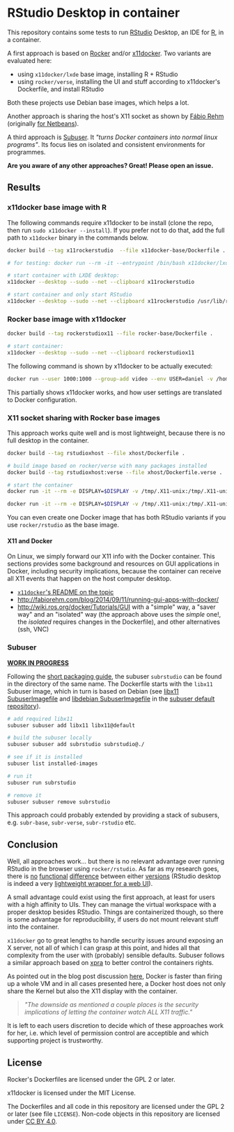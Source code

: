 # RStudio Desktop in container

This repository contains some tests to run [RStudio](http://rstudio.com/) Desktop, an IDE for [R](https://r-project.org), in a container.

A first approach is based on [Rocker](https://github.com/rocker-org/rocker) and/or [x11docker](https://github.com/mviereck/x11docker).
Two variants are evaluated here:

- using `x11docker/lxde` base image, installing R + RStudio
- using `rocker/verse`, installing the UI and stuff according to x11docker's Dockerfile, and install RStudio

Both these projects use Debian base images, which helps a lot.

Another approach is sharing the host's X11 socket as shown by [Fábio Rehm](http://fabiorehm.com/blog/2014/09/11/running-gui-apps-with-docker/) (originally [for Netbeans](https://github.com/fgrehm/docker-netbeans)).

A third approach is [Subuser](http://subuser.org). It _"turns Docker containers into normal linux programs"_. Its focus lies on isolated and consistent environments for programmes.

**Are you aware of any other approaches? Great! Please open an issue.**

## Results

### x11docker base image with R

The following commands require x11docker to be install (clone the repo, then run `sudo x11docker --install`). If you prefer not to do that, add the full path to `x11docker` binary in the commands below.

```bash
docker build --tag x11rockerstudio  --file x11docker-base/Dockerfile .

# for testing: docker run --rm -it --entrypoint /bin/bash x11docker/lxde

# start container with LXDE desktop:
x11docker --desktop --sudo --net --clipboard x11rockerstudio

# start container and only start RStudio
x11docker --desktop --sudo --net --clipboard x11rockerstudio /usr/lib/rstudio/bin/rstudio
```

### Rocker base image with x11docker

```bash
docker build --tag rockerstudiox11 --file rocker-base/Dockerfile .

# start container:
x11docker --desktop --sudo --net --clipboard rockerstudiox11
```

The following command is shown by x11docker to be actually executed:

```bash
docker run --user 1000:1000 --group-add video --env USER=daniel -v /home/daniel/.cache/x11docker/X200/passwd:/etc/passd:ro --cap-drop=ALL --security-opt=no-new-privileges --read-only --volume=/tmp --rm --name=x11docker_X200_42a446_rockerstudiox11 --entrypoint= -v /home/daniel/.cache/x11docker/X200/share:/x11docker:ro -e DISPLAY=unix:200 -e XAUTHORITY=/x11docker/Xclientcookie -v /tmp/.X11-unix/X200:/tmp/X200:ro --net=host -- rockerstudiox11 /bin/bash /x11docker/x11docker_CMD
```

This partially shows x11docker works, and how user settings are translated to Docker configuration.

### X11 socket sharing with Rocker base images

This approach works quite well and is most lightweight, because there is no full desktop in the container.

```bash
docker build --tag rstudioxhost --file xhost/Dockerfile .

# build image based on rocker/verse with many packages installed
docker build --tag rstudioxhost:verse --file xhost/Dockerfile.verse .

# start the container
docker run -it --rm -e DISPLAY=$DISPLAY -v /tmp/.X11-unix:/tmp/.X11-unix rstudioxhost

docker run -it --rm -e DISPLAY=$DISPLAY -v /tmp/.X11-unix:/tmp/.X11-unix rstudioxhost:verse
```

You can even create one Docker image that has both RStudio variants if you use `rocker/rstudio` as the base image.

#### X11 and Docker

On Linux, we simply forward our X11 info with the Docker container. This sections provides some background and resources on GUI applications in Docker, including security implications, because the container can receive all X11 events that happen on the host computer desktop.

- [`x11docker`'s README on the topic]()
- http://fabiorehm.com/blog/2014/09/11/running-gui-apps-with-docker/
- http://wiki.ros.org/docker/Tutorials/GUI with a "simple" way, a "saver way" and an "isolated" way (the approach above uses the _simple_ one!, the _isolated_ requires changes in the Dockerfile), and other alternatives (ssh, VNC)

### Subuser

[**WORK IN PROGRESS**](https://github.com/nuest/x11rockerstudio/issues/1)

Following the [short packaging guide](http://subuser.org/packaging.html), the subuser `subrstudio` can be found in the directory of the same name.
The Dockerfile starts with the `libx11` Subuser image, which in turn is based on Debian (see [libx11 SubuserImagefile](https://github.com/subuser-security/subuser-default-repository/blob/latest/libx11/image/SubuserImagefile) and [libdebian SubuserImagefile](https://github.com/subuser-security/subuser-default-repository/blob/latest/libdebian/image/SubuserImagefile) in the [subuser default repository](https://github.com/subuser-security/subuser-default-repository)).

```bash
# add required libx11
subuser subuser add libx11 libx11@default

# build the subuser locally
subuser subuser add subrstudio subrstudio@./

# see if it is installed
subuser list installed-images

# run it
subuser run subrstudio

# remove it
subuser subuser remove subrstudio
```

This approach could probably extended by providing a stack of subusers, e.g. `subr-base`, `subr-verse`, `subr-rstudio` etc.

## Conclusion

Well, all approaches work... but there is no relevant advantage over running RStudio in the browser using `rocker/rstudio`. As far as my research goes, there is [no](https://support.rstudio.com/hc/en-us/articles/217799198-What-is-the-difference-between-RStudio-Desktop-and-RStudio-Server-) [functional]( https://support.rstudio.com/hc/en-us/articles/200486548-Frequently-Asked-Questions) [difference](https://rud.is/b/2017/04/07/r%E2%81%B6-rstudio-server-client-make-an-app-for-that/) between either [versions](https://www.rstudio.com/products/rstudio/features) (RStudio desktop is indeed a very [lightweight wrapper for a web UI](https://rpubs.com/jmcphers/rstudio-architecture)).

A small advantage could exist using the first approach, at least for users with a high affinity to UIs. They can manage the virtual workspace with a proper desktop besides RStudio.
Things are containerized though, so there is some advantage for reproducibility, if users do not mount relevant stuff into the container.

`x11docker` go to great lengths to handle security issues around exposing an X server, not all of which I can grasp at this point, and hides all that complexity from the user with (probably) sensible defaults.
Subuser follows a similar approach based on [xpra](https://xpra.org/) to better control the containers rights.

As pointed out in the blog post discussion [here](http://fabiorehm.com/blog/2014/09/11/running-gui-apps-with-docker/#comment-1973698881), Docker is faster than firing up a whole VM and in all cases presented here, a Docker host does not only share the Kernel but also the X11 display with the container.

> _"The downside as mentioned a couple places is the security implications of letting the container watch ALL X11 traffic."_

It is left to each users discretion to decide which of these approaches work for her, i.e. which level of permission control are acceptible and which supporting project is trustworthy.

## License

Rocker's Dockerfiles are licensed under the GPL 2 or later.

x11docker is licensed under the MIT License.

The Dockerfiles and all code in this repository are licensed under the GPL 2 or later (see file `LICENSE`). Non-code objects in this repository are licensed under [CC BY 4.0](https://creativecommons.org/licenses/by/4.0/).

